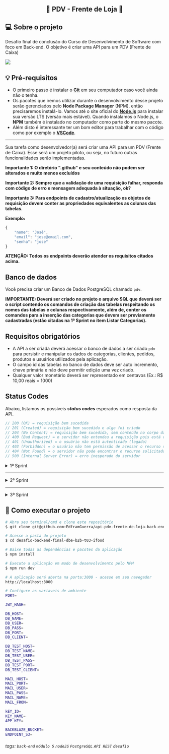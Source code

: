 <h2 align="center"> 
	🚀 PDV - Frente de Loja 🚀
</h2>

## 💻 Sobre o projeto
 Desafio final de conclusão do Curso de Desenvolvimento de Software com foco em Back-end. O objetivo é criar uma API para um PDV (Frente de Caixa)

 ![](https://i.imgur.com/xG74tOh.png)

## 💡 Pré-requisitos
 - O primeiro passo é instalar o [**Git**](https://git-scm.com) em seu computador caso você ainda não o tenha. 
 - Os pacotes que iremos utilizar durante o desenvolvimento desse projeto serão gerenciados pelo **Node Package Manager** (NPM), então precisaremos instalá-lo. Vamos até o site oficial do [**Node.js**](https://nodejs.org/en/) para instalar sua versão LTS (versão mais estável). Quando instalamos o Node.js, o **NPM** também é instalado no computador como parte do mesmo pacote.
 - Além disto é interessante ter um bom editor para trabalhar com o código como por exemplo o [**VSCode**](https://code.visualstudio.com/download).

*******************************************************

Sua tarefa como desenvolvedor(a) será criar uma API para um PDV (Frente de Caixa). Esse será um projeto piloto, ou seja, no futuro outras funcionalidades serão implementadas.


**Importante 1: O diretório ".github" e seu conteúdo não podem ser alterados e muito menos excluídos**

**Importante 2: Sempre que a validação de uma requisição falhar, responda com código de erro e mensagem adequada à situação, ok?**

**Importante 3: Para endpoints de cadastro/atualização os objetos de requisição devem conter as propriedades equivalentes as colunas das tabelas.**

**Exemplo:**

```javascript
{
    "nome": "José",
    "email": "jose@email.com",
    "senha": "jose"
}
```

**ATENÇÃO: Todos os endpoints deverão atender os requisitos citados acima.**

## **Banco de dados**

Você precisa criar um Banco de Dados PostgreSQL chamado `pdv`.

**IMPORTANTE: Deverá ser criado no projeto o arquivo SQL que deverá ser o script contendo os comandos de criação das tabelas respeitando os nomes das tabelas e colunas respectivamente, além de, conter os comandos para a inserção das categorias que devem ser previamente cadastradas (estão citadas na 1ª Sprint no item Listar Categorias).**

## **Requisitos obrigatórios**

-   A API a ser criada deverá acessar o banco de dados a ser criado `pdv` para persistir e manipular os dados de categorias, clientes, pedidos, produtos e usuários utilizados pela aplicação.
-   O campo id das tabelas no banco de dados deve ser auto incremento, chave primária e não deve permitir edição uma vez criado.
-   Qualquer valor monetário deverá ser representado em centavos (Ex.: R$ 10,00 reais = 1000)

## **Status Codes**

Abaixo, listamos os possíveis **_status codes_** esperados como resposta da API.

```javascript
// 200 (OK) = requisição bem sucedida
// 201 (Created) = requisição bem sucedida e algo foi criado
// 204 (No Content) = requisição bem sucedida, sem conteúdo no corpo da resposta
// 400 (Bad Request) = o servidor não entendeu a requisição pois está com uma sintaxe/formato inválido
// 401 (Unauthorized) = o usuário não está autenticado (logado)
// 403 (Forbidden) = o usuário não tem permissão de acessar o recurso solicitado
// 404 (Not Found) = o servidor não pode encontrar o recurso solicitado
// 500 (Internal Server Error) = erro inesperado do servidor
```

<details>
<summary>1ª Sprint</summary>
<br>

<details>
<summary><b>Banco de Dados</b></summary>
<br>

Crie as seguintes tabelas e colunas abaixo: 

**ATENÇÃO! Os nomes das tabelas e das colunas a serem criados devem seguir exatamente os nomes listados abaixo.**

-   usuarios
    -   id
    -   nome
    -   email (campo único)
    -   senha
-   categorias
    -   id
    -   descricao

</details>

<details>
<summary><b>Listar categorias</b></summary>

#### `GET` `/categoria`

Essa é a rota que será chamada quando o usuário quiser listar todas as categorias cadastradas.

As categorias a seguir precisam ser previamente cadastradas para que sejam listadas no endpoint de listagem das categorias.

## **Categorias**

-   Informática
-   Celulares
-   Beleza e Perfumaria
-   Mercado
-   Livros e Papelaria
-   Brinquedos
-   Moda
-   Bebê
-   Games

</details>

<details>
<summary><b>Cadastrar usuário</b></summary>

#### `POST` `/usuario`

Essa é a rota que será utilizada para cadastrar um novo usuário no sistema.

Critérios de aceite:

    - Validar os campos obrigatórios: 
        - nome
        - email
        - senha
    - A senha deve ser criptografada utilizando algum algoritmo de criptografia confiável.
    - O campo e-mail no banco de dados deve ser único para cada registro, não permitindo dois usuários possuírem o mesmo e-mail.

</details>

<details>
<summary><b>Efetuar login do usuário</b></summary>

#### `POST` `/login`

Essa é a rota que permite o usuário cadastrado realizar o login no sistema.

Critérios de aceite:

    - Validar se o e-mail e a senha estão corretos para o usuário em questão.
    - Gerar um token de autenticação para o usuário.

</details>

---

## **ATENÇÃO**: Todas as funcionalidades (endpoints) a seguir, a partir desse ponto, deverão exigir o token de autenticação do usuário logado, recebendo no header com o formato Bearer Token. Portanto, em cada funcionalidade será necessário validar o token informado.

---

<details>
<summary><b>Detalhar perfil do usuário logado</b></summary>

#### `GET` `/usuario`

Essa é a rota que permite o usuário logado a visualizar os dados do seu próprio perfil, de acordo com a validação do token de autenticação.

</details>

<details>
<summary><b>Editar perfil do usuário logado</b></summary>

#### `PUT` `/usuario`

Essa é a rota que permite o usuário logado atualizar informações de seu próprio cadastro, de acordo com a validação do token de autenticação.

Critérios de aceite:

    - Validar os campos obrigatórios: 
        - nome
        - email
        - senha
    - A senha deve ser criptografada utilizando algum algoritmo de criptografia confiável.
    - O campo e-mail no banco de dados deve ser único para cada registro, não permitindo dois usuários possuírem o mesmo e-mail.

</details>

<details>
<summary><b>Efetuar deploy da aplicação</b></summary>
<br>

Fazer deploy do projeto e disponibilizar a URL.

</details>

</details>

---

<details>
<summary>2ª Sprint</summary>
<br>

<details>
<summary><b>Banco de Dados</b></summary>
<br>

Crie as seguintes tabelas e colunas abaixo: 

**ATENÇÃO! Os nomes das tabelas e das colunas a serem criados devem seguir exatamente os nomes listados abaixo.**

-   produtos
    -   id
    -   descricao
    -   quantidade_estoque
    -   valor
    -   categoria_id
-   clientes
    -   id
    -   nome
    -   email (campo único)
    -   cpf (campo único) 
    -   cep 
    -   rua
    -   numero
    -   bairro
    -   cidade
    -   estado

</details>

---

## **ATENÇÃO**: Todas as funcionalidades (endpoints) a seguir, a partir desse ponto, deverão exigir o token de autenticação do usuário logado, recebendo no header com o formato Bearer Token. Portanto, em cada funcionalidade será necessário validar o token informado.

---

<details>
<summary><b>Cadastrar Produto</b></summary>

#### `POST` `/produto`

Essa é a rota que permite o usuário logado cadastrar um novo produto no sistema.

Critérios de aceite:

    -   Validar os campos obrigatórios:
        -   descricao
        -   quantidade_estoque
        -   valor
        -   categoria_id
    -   A categoria informada na qual o produto será vinculado deverá existir.

</details>

<details>
<summary><b>Editar dados do produto</b></summary>

#### `PUT` `/produto/:id`

Essa é a rota que permite o usuário logado a atualizar as informações de um produto cadastrado.

Critérios de aceite:

    -   Validar se existe produto para o id enviado como parâmetro na rota.
    -   Validar os campos obrigatórios:
        -   descricao
        -   quantidade_estoque
        -   valor
        -   categoria_id
    -   A categoria informada na qual o produto será vinculado deverá existir.

</details>

<details>
<summary><b>Listar Produtos</b></summary>

#### `GET` `/produto`

Essa é a rota que será chamada quando o usuário logado quiser listar todos os produtos cadastrados.

Deveremos incluir um parâmetro do tipo query **categoria_id** para que seja possível consultar produtos por categorias, de modo, que serão filtrados de acordo com o id de uma categoria.

Critérios de aceite:

    - Caso seja enviado o parâmetro do tipo query **categoria_id**, filtrar os produtos de acordo com a categoria, caso o id de categoria informada exista.
    - Caso não seja informado o parâmetro do tipo query **categoria_id** todos os produtos cadastrados deverão ser retornados.

</details>

<details>
<summary><b>Detalhar Produto</b></summary>

#### `GET` `/produto/:id`

Essa é a rota que permite o usuário logado obter um de seus produtos cadastrados.  

Critérios de aceite:

    -   Validar se existe produto para o id enviado como parâmetro na rota.

</details>

<details>
<summary><b>Excluir Produto por ID</b></summary>

#### `DELETE` `/produto/:id`

Essa é a rota que será chamada quando o usuário logado quiser excluir um de seus produtos cadastrados.  

Critérios de aceite:

    -   Validar se existe produto para o id enviado como parâmetro na rota.

</details>

<details>
<summary><b>Cadastrar Cliente</b></summary>

#### `POST` `/cliente`

Essa é a rota que permite usuário logado cadastrar um novo cliente no sistema.

Critérios de aceite:

    -   Validar os campos obrigatórios:
        -   nome
        -   email
        -   cpf
    -   O campo e-mail no banco de dados deve ser único para cada registro, não permitindo dois clientes possuírem o mesmo e-mail.
    -   O campo cpf no banco de dados deve ser único para cada registro, não permitindo dois clientes possuírem o mesmo cpf.

</details>

<details>
<summary><b>Editar dados do cliente</b></summary>

#### `PUT` `/cliente/:id`

Essa é a rota que permite o usuário realizar atualização de um cliente cadastrado.

Critérios de aceite:

    -   Validar se existe cliente para o id enviado como parâmetro na rota.
    -   Validar os campos obrigatórios:
        -   nome
        -   email
        -   cpf
    -   O campo e-mail no banco de dados deve ser único para cada registro, não permitindo dois clientes possuírem o mesmo e-mail.
    -   O campo cpf no banco de dados deve ser único para cada registro, não permitindo dois clientes possuírem o mesmo cpf.

</details>

<details>
<summary><b>Listar Clientes</b></summary>

#### `GET` `/cliente`

Essa é a rota que será chamada quando o usuário logado quiser listar todos os clientes cadastrados.

</details>

<details>
<summary><b>Detalhar Cliente</b></summary>

#### `GET` `/cliente/:id`

Essa é a rota que será chamada quando o usuário logado quiser obter um de seus clientes cadastrados.  

Critérios de aceite:

    -   Validar se existe cliente para o id enviado como parâmetro na rota.

</details>

</details>

---

<details>
<summary>3ª Sprint</summary>
<br>

<details>
<summary><b>Banco de Dados</b></summary>
<br>

Crie as seguintes tabelas e colunas abaixo: 

**ATENÇÃO! Os nomes das tabelas e das colunas a serem criados devem seguir exatamente os nomes listados abaixo.**

-   pedidos
    -   id
    -   cliente_id
    -   observacao
    -   valor_total
-   pedido_produtos
    -   id
    -   pedido_id
    -   produto_id
    -   quantidade_produto
    -   valor_produto

</details>

---

## **ATENÇÃO**: Todas as funcionalidades (endpoints) a seguir, a partir desse ponto, deverão exigir o token de autenticação do usuário logado, recebendo no header com o formato Bearer Token. Portanto, em cada funcionalidade será necessário validar o token informado.

---

<details>
<summary><b>Cadastrar Pedido</b></summary>

#### `POST` `/pedido`

Essa é a rota que será utilizada para cadastrar um novo pedido no sistema.

**Lembre-se:** Cada pedido deverá conter ao menos um produto vinculado.

**Atenção:** As propriedades produto_id e quantidade_produto devem ser informadas dentro de um array e para cada produto deverá ser criado um objeto neste array, como ilustrado no objeto de requisição abaixo.
Só deverá ser cadastrado o pedido caso todos produtos vinculados ao pedido realmente existão no banco de dados.

```javascript
// Corpo da requisição para cadastro de pedido (body)
{
    "cliente_id": 1,
    "observacao": "Em caso de ausência recomendo deixar com algum vizinho",
    "pedido_produtos": [
        {
            "produto_id": 1,
            "quantidade_produto": 10
        },
        {
            "produto_id": 2,
            "quantidade_produto": 20
        }
    ]
}
```

Critérios de aceite:

    -   Validar os campos obrigatórios:
        -   cliente_id
        -   pedido_produtos
            -   produto_id
            -   quantidade_produto
    -   Validar se existe cliente para o id enviado no corpo (body) da requisição.
    -   Validar se existe produto para cada produto_id informado dentro do array enviado no corpo (body) da requisição.
    -   Validar se existe a quantidade em estoque de cada produto existente dentro do array, de acordo com a quantidade informada no corpo (body) da requisição.
    -   O pedido deverá ser cadastrado, apenas, se todos os produtos estiverem validados. 
    -   Enviar e-mail para o cliente notificando que o pedido foi efetuado com sucesso.   

</details>

<details>
<summary><b>Listar Pedidos</b></summary>

#### `GET` `/pedido`

Essa é a rota que será chamada quando o usuário logado quiser listar todos os pedidos cadastrados.

Deveremos incluir um parâmetro do tipo query **cliente_id** para que seja possível consultar pedidos por clientes, de modo, que serão filtrados de acordo com o id de um cliente.

```javascript
// Resposta para listagem de pedido (body)
[
    {
        "pedido": {
            "id": 1,
            "valor_total": 230010,
            "observacao": null,
            "cliente_id": 1
        },
        "pedido_produtos": [
            {
                "id": 1,
                "quantidade_produto": 1,
                "valor_produto": 10,
                "pedido_id": 1,
                "produto_id": 1
            },
            {
                "id": 2,
                "quantidade_produto": 2,
                "valor_produto": 230000,
                "pedido_id": 1,
                "produto_id": 2
            }
        ]
    }
]
```

Critérios de aceite:

    - Caso seja enviado o parâmetro do tipo query **cliente_id**, filtrar os pedidos de acordo com o cliente, caso o id do cliente informado exista.
    - Caso não seja informado o parâmetro do tipo query **cliente_id** todos os pedidos cadastrados deverão ser retornados.

</details>

<details>
<summary><b>Aplicar validação na exclusão de produto</b></summary>
<br>

Deverá ser aplicada uma regra de negócio que não permitirá exclusão de produto que tenha sido registrado em algum pedido.

Critérios de aceite:

    - Validar se o produto que está sendo excluído não está vinculado a nenhum pedido, caso estiver, não poderá ser excluído e deverá ser retornada uma mensagem indicando o motivo.

</details>

<details>
<summary><b>Upload de imagem</b></summary>
<br>

#### `POST` `/arquivo/upload`

Essa é a rota que será utilizada para fazer o upload de uma imagem no servidor de armazenamento.

**Atenção:** O nome da imagem deverá ser gerado, de modo, que não deverá ser passada a propriedade relacionada ao nome da imagem.

**Lembre-se:** Cada imagem deverá ter um nome gerado exclusivo, ou seja, não poderá ter risco de uma imagem possuir o mesmo nome de uma outra já existente no servidor de armazenamento.

Critérios de aceite:

    - Validar se a propriedade `imagem`, foi informada no corpo da requisição.
    - Receber a propriedade `imagem` em formato base64 e enviar para o servidor de armazenamento.
    - Obter e retornar a URL da imagem que teve upload concluído.

</details>

<details>
<summary><b>Listar Imagens</b></summary>
<br>

#### `GET` `/arquivo`

Essa é a rota que será utilizada para obter a URL de todas imagens no servidor de armazenamento.

Critérios de aceite:

    - Obter e retornar a URL e o diretório de todas imagens que estão armazenadas dentro do servidor de armazenamento.

</details>

<details>
<summary><b>Aprimorar cadastro de produto</b></summary>
<br>

Deverá ser aprimorado o cadastro de produto para permitir vincular uma imagem a um produto. 
Deverá ser criada uma coluna `produto_imagem` para que seja possível efetuar o vínculo entre a imagem e o produto.

Critérios de aceite:

    - O campo produto_imagem deve ser opcional.

</details>

<details>
<summary><b>Aprimorar atualização de produto</b></summary>
<br>

Deverá ser aprimorada a atualização de produto para permitir vincular uma imagem a um produto existente. 

Critérios de aceite:

    - Caso exista uma imagem vinculada a esse produto, a imagem vinculada anteriormente deverá ser excluída no servidor de armazenamento e substituída pela nova imagem.
    - Caso exista uma imagem vinculada a esse produto, e o campo `produto_imagem` de atualização possuir valor `null`deverá ser excluída a imagem vinculada anteriormente e o valor `null` será atribuído a coluna `produto_imagem` deixando o produto sem imagem vinculada.
</details>

<details>
<summary><b>Aprimorar exclusão de produto</b></summary>
<br>

Deverá ser aprimorada a exclusão de produto para que quando o produto for excluído também seja removida a imagem vinculada a ele na servidor de armazenamento.

Critérios de aceite:

    - Na exclusão do produto a imagem vinculada a este produto deverá ser excluída do servidor de armazenamento.
    
</details>

</details>

## 🚀 Como executar o projeto

```bash
# Abra seu terminal/cmd e clone este repositório
$ git clone git@github.com:EdframGuerra/api-pdv-frente-de-loja-back-end.git

# Acesse a pasta do projeto
$ cd desafio-backend-final-dbe-b2b-t03-ifood

# Baixe todas as dependências e pacotes da aplicação
$ npm install

# Execute a aplicação em modo de desenvolvimento pelo NPM
$ npm run dev

# A aplicação será aberta na porta:3000 - acesse em seu navegador
http://localhost:3000

# Configure as variaveis de ambiente
PORT=

JWT_HASH=

DB_HOST=
DB_NAME=
DB_USER=
DB_PASS=
DB_PORT=
DB_CLIENT=

DB_TEST_HOST=
DB_TEST_NAME=
DB_TEST_USER=
DB_TEST_PASS=
DB_TEST_PORT=
DB_TEST_CLIENT=

MAIL_HOST=
MAIL_PORT=
MAIL_USER=
MAIL_PASS=
MAIL_NAME=
MAIL_FROM=

kEY_ID=
KEY_NAME=
APP_KEY=

BACKBLAZE_BUCKET=
ENDPOINT_S3=
```


###### tags: `back-end` `módulo 5` `nodeJS` `PostgreSQL` `API REST` `desafio`
